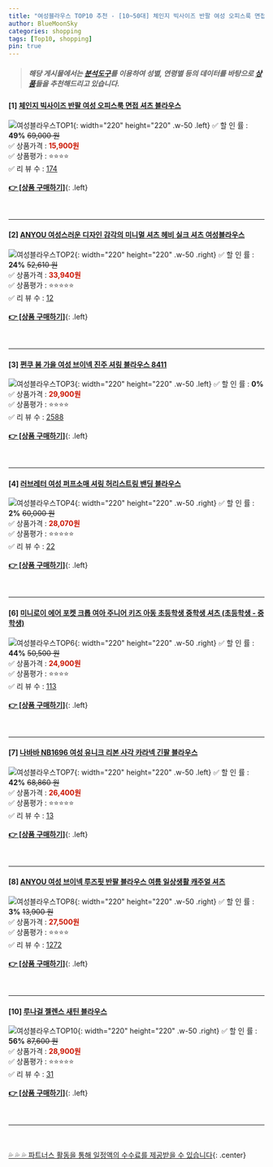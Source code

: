 ```yaml
---
title: "여성블라우스 TOP10 추천 - [10~50대] 체인지 빅사이즈 반팔 여성 오피스룩 면접 셔츠 블라우스"
author: BlueMoonSky
categories: shopping
tags: [Top10, shopping]
pin: true
---
```


> ##### 해당 게시물에서는 [**분석도구**](https://itemscout.io/)를 이용하여 **성별**, **연령별** 등의 데이터를 바탕으로 [**상품**](https://link.coupang.com/a/baae76)들을 추천해드리고 있습니다.

#### [1] [체인지 빅사이즈 반팔 여성 오피스룩 면접 셔츠 블라우스](https://link.coupang.com/re/AFFSDP?lptag=AF5964186&subid=bluemoonsky6999&pageKey=4712991612&traceid=V0-153&itemId=5948606976&vendorItemId=73246543065)
![여성블라우스TOP1](https://thumbnail7.coupangcdn.com/thumbnails/remote/230x230ex/image/vendor_inventory/77c4/553bf3f9edd894a823ab3e3381ce7a2d182c4eb48e2dd83aed5485043166.jpg){: width="220" height="220" .w-50 .left}
✅ 할 인 률 : **49%** ~~<del class="base-price"> 69,000  </del>원~~<br>
✅ 상품가격 : <span style="color:#cb1400"> **15,900원** </span><br>
✅ 상품평가 : ⭐⭐⭐⭐<br>
✅ 리 뷰 수 : [174](https://link.coupang.com/re/AFFSDP?lptag=AF5964186&subid=bluemoonsky6999&pageKey=4712991612&traceid=V0-153&itemId=5948606976&vendorItemId=73246543065)<br>
<br>
[**👉  [상품 구매하기]**](https://link.coupang.com/re/AFFSDP?lptag=AF5964186&subid=bluemoonsky6999&pageKey=4712991612&traceid=V0-153&itemId=5948606976&vendorItemId=73246543065){: .left}
<br>
<br>
<br>

***

#### [2] [ANYOU 여성스러운 디자인 감각의 미니멀 셔츠 헤비 실크 셔츠 여성블라우스](https://link.coupang.com/re/AFFSDP?lptag=AF5964186&subid=bluemoonsky6999&pageKey=7551907222&traceid=V0-153&itemId=19876367993&vendorItemId=86976987116)
![여성블라우스TOP2](https://thumbnail6.coupangcdn.com/thumbnails/remote/230x230ex/image/vendor_inventory/594b/4955e9425d1826c0fdf41a6aad6ce1cdf4a49b10b80d47344681ad41a2b4.jpg){: width="220" height="220" .w-50 .right}
✅ 할 인 률 : **24%** ~~<del class="base-price"> 52,610  </del>원~~<br>
✅ 상품가격 : <span style="color:#cb1400"> **33,940원** </span><br>
✅ 상품평가 : ⭐⭐⭐⭐⭐<br>
✅ 리 뷰 수 : [12](https://link.coupang.com/re/AFFSDP?lptag=AF5964186&subid=bluemoonsky6999&pageKey=7551907222&traceid=V0-153&itemId=19876367993&vendorItemId=86976987116)<br>
<br>
[**👉  [상품 구매하기]**](https://link.coupang.com/re/AFFSDP?lptag=AF5964186&subid=bluemoonsky6999&pageKey=7551907222&traceid=V0-153&itemId=19876367993&vendorItemId=86976987116){: .left}
<br>
<br>
<br>

***

#### [3] [쩐쿠 봄 가을 여성 브이넥 진주 셔링 블라우스 8411](https://link.coupang.com/re/AFFSDP?lptag=AF5964186&subid=bluemoonsky6999&pageKey=6784190831&traceid=V0-153&itemId=15965150028&vendorItemId=83171371869)
![여성블라우스TOP3](https://thumbnail6.coupangcdn.com/thumbnails/remote/230x230ex/image/vendor_inventory/ca92/e52c3fb12915de419f76d75e741fc1e546b0dc268247660c84da54c4663c.jpeg){: width="220" height="220" .w-50 .left}
✅ 할 인 률 : **0%** <br>
✅ 상품가격 : <span style="color:#cb1400"> **29,900원** </span><br>
✅ 상품평가 : ⭐⭐⭐⭐<br>
✅ 리 뷰 수 : [2588](https://link.coupang.com/re/AFFSDP?lptag=AF5964186&subid=bluemoonsky6999&pageKey=6784190831&traceid=V0-153&itemId=15965150028&vendorItemId=83171371869)<br>
<br>
[**👉  [상품 구매하기]**](https://link.coupang.com/re/AFFSDP?lptag=AF5964186&subid=bluemoonsky6999&pageKey=6784190831&traceid=V0-153&itemId=15965150028&vendorItemId=83171371869){: .left}
<br>
<br>
<br>

***

#### [4] [러브레터 여성 퍼프소매 셔링 허리스트링 밴딩 블라우스](https://link.coupang.com/re/AFFSDP?lptag=AF5964186&subid=bluemoonsky6999&pageKey=7535117929&traceid=V0-153&itemId=19794654868&vendorItemId=86897152875)
![여성블라우스TOP4](https://thumbnail8.coupangcdn.com/thumbnails/remote/230x230ex/image/vendor_inventory/e4bb/68991c306ba71a36d2f2ba83902926228e801b2a88ce6745a7b25873ef06.jpg){: width="220" height="220" .w-50 .right}
✅ 할 인 률 : **2%** ~~<del class="base-price"> 60,000  </del>원~~<br>
✅ 상품가격 : <span style="color:#cb1400"> **28,070원** </span><br>
✅ 상품평가 : ⭐⭐⭐⭐⭐<br>
✅ 리 뷰 수 : [22](https://link.coupang.com/re/AFFSDP?lptag=AF5964186&subid=bluemoonsky6999&pageKey=7535117929&traceid=V0-153&itemId=19794654868&vendorItemId=86897152875)<br>
<br>
[**👉  [상품 구매하기]**](https://link.coupang.com/re/AFFSDP?lptag=AF5964186&subid=bluemoonsky6999&pageKey=7535117929&traceid=V0-153&itemId=19794654868&vendorItemId=86897152875){: .left}
<br>
<br>
<br>

***

#### [6] [미니로이 에어 포켓 크롭 여아 주니어 키즈 아동 초등학생 중학생 셔츠 (초등학생 - 중학생)](https://link.coupang.com/re/AFFSDP?lptag=AF5964186&subid=bluemoonsky6999&pageKey=7553375390&traceid=V0-153&itemId=19883605951&vendorItemId=86984056469)
![여성블라우스TOP6](https://thumbnail7.coupangcdn.com/thumbnails/remote/230x230ex/image/vendor_inventory/0f85/0bad1b9252f4c7c1892871697aae54b2e0872ba49b1789ae68fc7bc66821.jpg){: width="220" height="220" .w-50 .right}
✅ 할 인 률 : **44%** ~~<del class="base-price"> 50,500  </del>원~~<br>
✅ 상품가격 : <span style="color:#cb1400"> **24,900원** </span><br>
✅ 상품평가 : ⭐⭐⭐⭐<br>
✅ 리 뷰 수 : [113](https://link.coupang.com/re/AFFSDP?lptag=AF5964186&subid=bluemoonsky6999&pageKey=7553375390&traceid=V0-153&itemId=19883605951&vendorItemId=86984056469)<br>
<br>
[**👉  [상품 구매하기]**](https://link.coupang.com/re/AFFSDP?lptag=AF5964186&subid=bluemoonsky6999&pageKey=7553375390&traceid=V0-153&itemId=19883605951&vendorItemId=86984056469){: .left}
<br>
<br>
<br>

***

#### [7] [나바바 NB1696 여성 유니크 리본 사각 카라넥 긴팔 블라우스](https://link.coupang.com/re/AFFSDP?lptag=AF5964186&subid=bluemoonsky6999&pageKey=7548597874&traceid=V0-153&itemId=19860314955&vendorItemId=86961284017)
![여성블라우스TOP7](https://thumbnail7.coupangcdn.com/thumbnails/remote/230x230ex/image/vendor_inventory/9ab2/510e58cadb079f9d9b890272ee3b5f45f4056129e60861efcf08eeb4a0c9.jpg){: width="220" height="220" .w-50 .left}
✅ 할 인 률 : **42%** ~~<del class="base-price"> 68,860  </del>원~~<br>
✅ 상품가격 : <span style="color:#cb1400"> **26,400원** </span><br>
✅ 상품평가 : ⭐⭐⭐⭐⭐<br>
✅ 리 뷰 수 : [13](https://link.coupang.com/re/AFFSDP?lptag=AF5964186&subid=bluemoonsky6999&pageKey=7548597874&traceid=V0-153&itemId=19860314955&vendorItemId=86961284017)<br>
<br>
[**👉  [상품 구매하기]**](https://link.coupang.com/re/AFFSDP?lptag=AF5964186&subid=bluemoonsky6999&pageKey=7548597874&traceid=V0-153&itemId=19860314955&vendorItemId=86961284017){: .left}
<br>
<br>
<br>

***

#### [8] [ANYOU 여성 브이넥 루즈핏 반팔 블라우스 여름 일상생활 캐주얼 셔츠](https://link.coupang.com/re/AFFSDP?lptag=AF5964186&subid=bluemoonsky6999&pageKey=7439728830&traceid=V0-153&itemId=19343237443&vendorItemId=86762295602)
![여성블라우스TOP8](https://thumbnail7.coupangcdn.com/thumbnails/remote/230x230ex/image/vendor_inventory/a2ff/831eb1370daa9a8cb7b109131a0d5a3c72b332503e129865aac5003d418f.jpg){: width="220" height="220" .w-50 .right}
✅ 할 인 률 : **3%** ~~<del class="base-price"> 13,900  </del>원~~<br>
✅ 상품가격 : <span style="color:#cb1400"> **27,500원** </span><br>
✅ 상품평가 : ⭐⭐⭐⭐<br>
✅ 리 뷰 수 : [1272](https://link.coupang.com/re/AFFSDP?lptag=AF5964186&subid=bluemoonsky6999&pageKey=7439728830&traceid=V0-153&itemId=19343237443&vendorItemId=86762295602)<br>
<br>
[**👉  [상품 구매하기]**](https://link.coupang.com/re/AFFSDP?lptag=AF5964186&subid=bluemoonsky6999&pageKey=7439728830&traceid=V0-153&itemId=19343237443&vendorItemId=86762295602){: .left}
<br>
<br>
<br>

***

#### [10] [루나걸 젤렌스 새틴 블라우스](https://link.coupang.com/re/AFFSDP?lptag=AF5964186&subid=bluemoonsky6999&pageKey=7440033574&traceid=V0-153&itemId=19344511262&vendorItemId=86646225663)
![여성블라우스TOP10](https://thumbnail7.coupangcdn.com/thumbnails/remote/230x230ex/image/rs_quotation_api/fop9xyxh/d02fcbcf38194e12a6c427a6dc795dbc.jpg){: width="220" height="220" .w-50 .right}
✅ 할 인 률 : **56%** ~~<del class="base-price"> 87,600  </del>원~~<br>
✅ 상품가격 : <span style="color:#cb1400"> **28,900원** </span><br>
✅ 상품평가 : ⭐⭐⭐⭐⭐<br>
✅ 리 뷰 수 : [31](https://link.coupang.com/re/AFFSDP?lptag=AF5964186&subid=bluemoonsky6999&pageKey=7440033574&traceid=V0-153&itemId=19344511262&vendorItemId=86646225663)<br>
<br>
[**👉  [상품 구매하기]**](https://link.coupang.com/re/AFFSDP?lptag=AF5964186&subid=bluemoonsky6999&pageKey=7440033574&traceid=V0-153&itemId=19344511262&vendorItemId=86646225663){: .left}
<br>
<br>
<br>

***
<br><br>[💦 💦 💦 파트너스 활동을 통해 일정액의 수수료를 제공받을 수 있습니다](https://link.coupang.com/a/baae76){: .center}